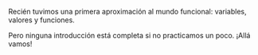 Recién tuvimos una primera aproximación al mundo funcional: variables, valores y funciones. 

Pero ninguna introducción está completa si no practicamos un poco. ¡Allá vamos!